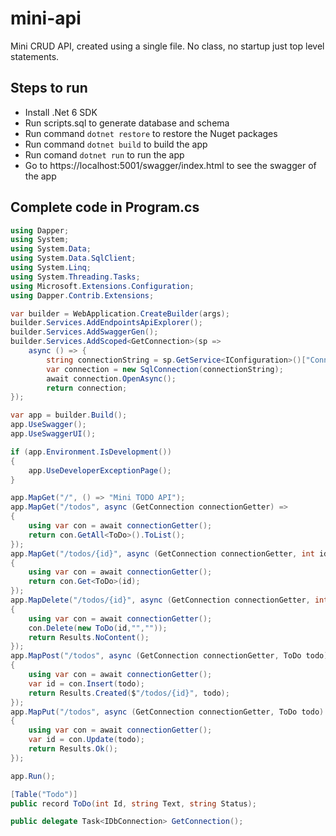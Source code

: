 # mini-api
Mini CRUD API, created using a single file. No class, no startup just top level statements.

## Steps to run
 - Install .Net 6 SDK
 - Run scripts.sql to generate database and schema
 - Run command `dotnet restore` to restore the Nuget packages
 - Run command `dotnet build` to build the app
 - Run comand `dotnet run` to run the app
 - Go to https://localhost:5001/swagger/index.html to see the swagger of the app
 
## Complete code in Program.cs
```cs
using Dapper;
using System;
using System.Data;
using System.Data.SqlClient;
using System.Linq;
using System.Threading.Tasks;
using Microsoft.Extensions.Configuration;
using Dapper.Contrib.Extensions;

var builder = WebApplication.CreateBuilder(args);
builder.Services.AddEndpointsApiExplorer();
builder.Services.AddSwaggerGen();
builder.Services.AddScoped<GetConnection>(sp => 
    async () => {
        string connectionString = sp.GetService<IConfiguration>()["ConnectionString"];
        var connection = new SqlConnection(connectionString);
        await connection.OpenAsync();
        return connection;
});

var app = builder.Build();
app.UseSwagger();
app.UseSwaggerUI();

if (app.Environment.IsDevelopment())
{
    app.UseDeveloperExceptionPage();
}

app.MapGet("/", () => "Mini TODO API");
app.MapGet("/todos", async (GetConnection connectionGetter) =>
{
    using var con = await connectionGetter();
    return con.GetAll<ToDo>().ToList();
});
app.MapGet("/todos/{id}", async (GetConnection connectionGetter, int id) =>
{
    using var con = await connectionGetter();
    return con.Get<ToDo>(id);
});
app.MapDelete("/todos/{id}", async (GetConnection connectionGetter, int id) =>
{
    using var con = await connectionGetter();
    con.Delete(new ToDo(id,"",""));
    return Results.NoContent();
});
app.MapPost("/todos", async (GetConnection connectionGetter, ToDo todo) =>
{
    using var con = await connectionGetter();
    var id = con.Insert(todo);
    return Results.Created($"/todos/{id}", todo);
});
app.MapPut("/todos", async (GetConnection connectionGetter, ToDo todo) =>
{
    using var con = await connectionGetter();
    var id = con.Update(todo);
    return Results.Ok();
});

app.Run();

[Table("Todo")]
public record ToDo(int Id, string Text, string Status);

public delegate Task<IDbConnection> GetConnection();

```
